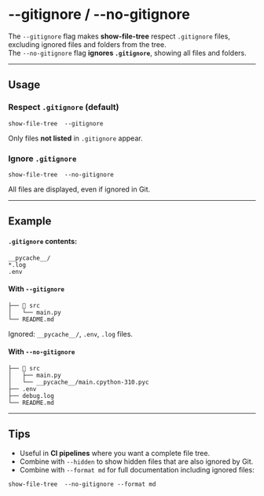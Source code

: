 # --gitignore / --no-gitignore

The `--gitignore` flag makes **show-file-tree** respect `.gitignore` files, excluding ignored files and folders from the tree.  
The `--no-gitignore` flag **ignores `.gitignore`**, showing all files and folders.

---

## Usage

### Respect `.gitignore` (default)
```
show-file-tree  --gitignore
```

Only files **not listed** in `.gitignore` appear.

### Ignore `.gitignore`

```
show-file-tree  --no-gitignore
```

All files are displayed, even if ignored in Git.

---

## Example

#### `.gitignore` contents:

```
__pycache__/
*.log
.env
```

#### With `--gitignore`

```
├── 📁 src
│   └── main.py
└── README.md
```

Ignored: `__pycache__/`, `.env`, `.log` files.

#### With `--no-gitignore`

```
├── 📁 src
│   ├── main.py
│   └── __pycache__/main.cpython-310.pyc
├── .env
├── debug.log
└── README.md
```

---

## Tips

* Useful in **CI pipelines** where you want a complete file tree.
* Combine with `--hidden` to show hidden files that are also ignored by Git.
* Combine with `--format md` for full documentation including ignored files:

```
show-file-tree  --no-gitignore --format md
```
